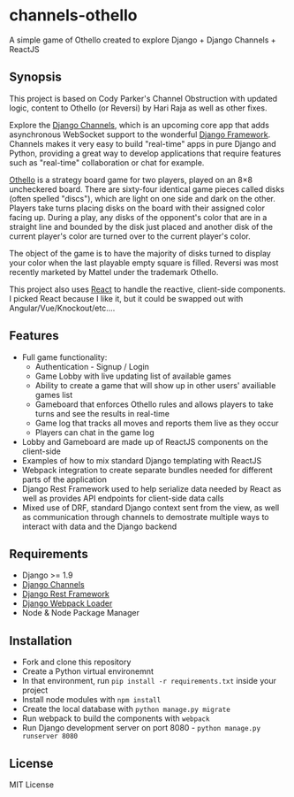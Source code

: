 # channels-othello
A simple game of Othello created to explore Django + Django Channels + ReactJS


## Synopsis

This project is based on Cody Parker's Channel Obstruction with updated logic, content to Othello (or Reversi) by Hari Raja as well as other fixes.

Explore the [Django Channels](https://github.com/django/channels), which is an upcoming core app that adds asynchronous WebSocket support to the wonderful [Django Framework](http://www.djangoproject.com). Channels makes it very easy to build "real-time" apps in pure Django and Python, providing a great way to develop applications that require features such as "real-time" collaboration or chat for example.  

[Othello](hhttps://en.wikipedia.org/wiki/Reversi) is a strategy board game for two players, played on an 8×8 uncheckered board. There are sixty-four identical game pieces called disks (often spelled "discs"), which are light on one side and dark on the other. Players take turns placing disks on the board with their assigned color facing up. During a play, any disks of the opponent's color that are in a straight line and bounded by the disk just placed and another disk of the current player's color are turned over to the current player's color.

The object of the game is to have the majority of disks turned to display your color when the last playable empty square is filled. Reversi was most recently marketed by Mattel under the trademark Othello.

This project also uses [React](https://facebook.github.io/react/) to handle the reactive, client-side components. I picked React because I like it, but it could be swapped out with Angular/Vue/Knockout/etc....

## Features

* Full game functionality:
    * Authentication - Signup / Login
    * Game Lobby with live updating list of available games
    * Ability to create a game that will show up in other users' availiable games list
    * Gameboard that enforces Othello rules and allows players to take turns and see the results in real-time
    * Game log that tracks all moves and reports them live as they occur
    * Players can chat in the game log
* Lobby and Gameboard are made up of ReactJS components on the client-side
* Examples of how to mix standard Django templating with ReactJS
* Webpack integration to create separate bundles needed for different parts of the application
* Django Rest Framework used to help serialize data needed by React as well as provides API endpoints for client-side data calls
* Mixed use of DRF, standard Django context sent from the view, as well as communication through channels to demostrate multiple ways to interact with data and the Django backend

## Requirements

* Django >= 1.9
* [Django Channels](https://github.com/django/channels)
* [Django Rest Framework](http://www.django-rest-framework.org/)
* [Django Webpack Loader](https://github.com/owais/django-webpack-loader)
* Node & Node Package Manager

## Installation

* Fork and clone this repository
* Create a Python virtual environemnt
* In that environment, run ```pip install -r requirements.txt``` inside your project
* Install node modules with ```npm install```
* Create the local database with ```python manage.py migrate```
* Run webpack to build the components with ```webpack``` 
* Run Django development server on port 8080 - ```python manage.py runserver 8080```

## License

MIT License
